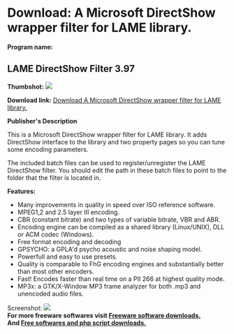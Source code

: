 # Download: A Microsoft DirectShow wrapper filter for LAME library.

**Program name:**

## LAME DirectShow Filter 3.97

  
**Thumbshot:** ![](http://www.freewarefiles.com/screenshot/lamedsmfilter_md.gif)   
  
**Download link:** [Download A Microsoft DirectShow wrapper filter for LAME library.](http://freesoftwares.boysofts.com/LAME-DirectShow-Filter_program_23822.html)  
  


**Publisher's Description**  
  


This is a Microsoft DirectShow wrapper filter for LAME library. It adds DirectShow interface to the library and two property pages so you can tune some encoding parameters. 

The included batch files can be used to register/unregister the LAME DirectShow filter. You should edit the path in these batch files to point to the folder that the filter is located in.

**Features:**

  * Many improvements in quality in speed over ISO reference software. 
  * MPEG1,2 and 2.5 layer III encoding. 
  * CBR (constant bitrate) and two types of variable bitrate, VBR and ABR. 
  * Encoding engine can be compiled as a shared library (Linux/UNIX), DLL or ACM codec (Windows). 
  * Free format encoding and decoding 
  * GPSYCHO: a GPLA'd psycho acoustic and noise shaping model. 
  * Powerfull and easy to use presets. 
  * Quality is comparable to FhG encoding engines and substantially better than most other encoders. 
  * Fast! Encodes faster than real time on a PII 266 at highest quality mode. 
  * MP3x: a GTK/X-Window MP3 frame analyzer for both .mp3 and unencoded audio files. 

  
  
Screenshot: ![](http://www.freewarefiles.com/screenshot/lamedsmfilter.gif)   
**For more freeware softwares visit [Freeware software downloads.](http://freesoftwares.boysofts.com/)**   
**And [Free softwares and php script downloads.](http://www.boysofts.com/)**
